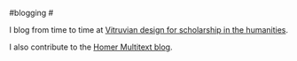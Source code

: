 #blogging #

I blog from time to time at [Vitruvian design for scholarship in the humanities][1].

I also contribute to the [Homer Multitext blog][2].


[2]: http://homermultitext.blogspot.com

[1]: http://vitruviandesign.blogspot.com/


<!-- and am taking part in the Pelagios Project, with project blog -->